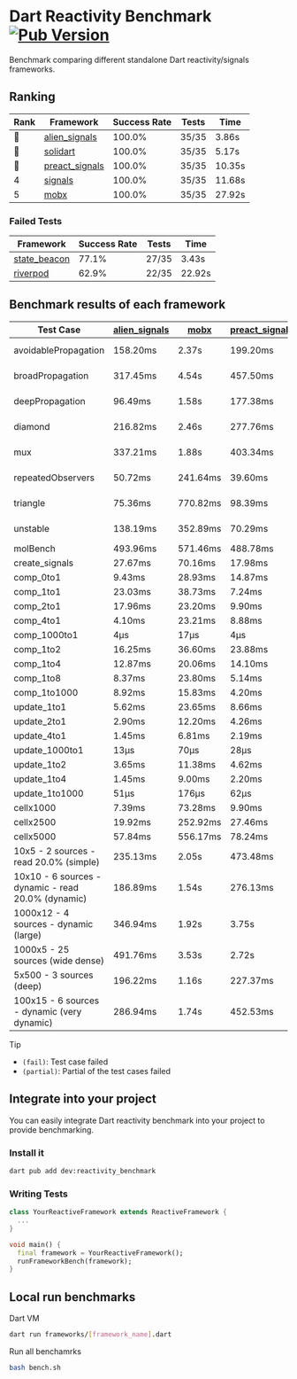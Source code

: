 # Dart Reactivity Benchmark [![Pub Version](https://img.shields.io/pub/v/reactivity_benchmark)](https://pub.dev/packages/reactivity_benchmark)

Benchmark comparing different standalone Dart reactivity/signals frameworks.

## Ranking

<!-- ranking start -->
| Rank | Framework | Success Rate | Tests | Time |
|------|-----------|--------------|-------|------|
| 🥇 | [alien_signals](https://github.com/medz/alien-signals-dart) | 100.0% | 35/35 | 3.86s |
| 🥈 | [solidart](https://github.com/nank1ro/solidart) | 100.0% | 35/35 | 5.17s |
| 🥉 | [preact_signals](https://pub.dev/packages/preact_signals) | 100.0% | 35/35 | 10.35s |
| 4 | [signals](https://github.com/rodydavis/signals.dart) | 100.0% | 35/35 | 11.68s |
| 5 | [mobx](https://github.com/mobxjs/mobx.dart) | 100.0% | 35/35 | 27.92s |

<!-- ranking end -->

### **Failed Tests**

<!-- fail start -->
| Framework | Success Rate | Tests | Time |
|-----------|--------------|-------|------|
| [state_beacon](https://github.com/jinyus/dart_beacon) | 77.1% | 27/35 | 3.43s |
| [riverpod](https://github.com/rrousselGit/riverpod) | 62.9% | 22/35 | 22.92s |

<!-- fail end -->

## Benchmark results of each framework

<!-- test-case start -->
| Test Case | [alien_signals](https://github.com/medz/alien-signals-dart) | [mobx](https://github.com/mobxjs/mobx.dart) | [preact_signals](https://pub.dev/packages/preact_signals) | [riverpod](https://github.com/rrousselGit/riverpod) | [signals](https://github.com/rodydavis/signals.dart) | [solidart](https://github.com/nank1ro/solidart) | [state_beacon](https://github.com/jinyus/dart_beacon) |
|---|---|---|---|---|---|---|---|
| avoidablePropagation | 158.20ms | 2.37s | 199.20ms | 1.42s | 207.98ms | 276.16ms | 147.94ms (fail) |
| broadPropagation | 317.45ms | 4.54s | 457.50ms | 85.07ms (fail) | 474.25ms | 453.33ms | 6.00ms (fail) |
| deepPropagation | 96.49ms | 1.58s | 177.38ms | 2.00s (fail) | 168.81ms | 144.28ms | 140.50ms (fail) |
| diamond | 216.82ms | 2.46s | 277.76ms | 2.72s (fail) | 282.29ms | 313.24ms | 189.77ms (fail) |
| mux | 337.21ms | 1.88s | 403.34ms | 555.03ms (fail) | 449.60ms | 390.73ms | 191.21ms (fail) |
| repeatedObservers | 50.72ms | 241.64ms | 39.60ms | 401.20ms (fail) | 45.85ms | 90.39ms | 52.43ms (fail) |
| triangle | 75.36ms | 770.82ms | 98.39ms | 958.03ms (fail) | 114.02ms | 96.59ms | 77.00ms (fail) |
| unstable | 138.19ms | 352.89ms | 70.29ms | 610.81ms (fail) | 71.53ms | 173.69ms | 336.43ms (fail) |
| molBench | 493.96ms | 571.46ms | 488.78ms | 11.51ms | 487.23ms | 491.93ms | 927μs |
| create_signals | 27.67ms | 70.16ms | 17.98ms | 23.96ms | 26.20ms | 52.41ms | 65.35ms |
| comp_0to1 | 9.43ms | 28.93ms | 14.87ms | 13.58ms | 11.94ms | 26.16ms | 56.29ms |
| comp_1to1 | 23.03ms | 38.73ms | 7.24ms | 22.59ms | 23.67ms | 39.37ms | 55.39ms |
| comp_2to1 | 17.96ms | 23.20ms | 9.90ms | 24.59ms | 13.70ms | 21.70ms | 36.57ms |
| comp_4to1 | 4.10ms | 23.21ms | 8.88ms | 4.49ms | 8.37ms | 4.26ms | 16.85ms |
| comp_1000to1 | 4μs | 17μs | 4μs | 3μs | 5μs | 14μs | 58μs |
| comp_1to2 | 16.25ms | 36.60ms | 23.88ms | 11.40ms | 16.81ms | 36.64ms | 45.07ms |
| comp_1to4 | 12.87ms | 20.06ms | 14.10ms | 25.85ms | 15.95ms | 22.90ms | 43.51ms |
| comp_1to8 | 8.37ms | 23.80ms | 5.14ms | 5.01ms | 6.43ms | 22.80ms | 42.41ms |
| comp_1to1000 | 8.92ms | 15.83ms | 4.20ms | 4.77ms | 4.20ms | 16.10ms | 38.54ms |
| update_1to1 | 5.62ms | 23.65ms | 8.66ms | 84.20ms | 8.91ms | 16.38ms | 5.66ms |
| update_2to1 | 2.90ms | 12.20ms | 4.26ms | 41.90ms | 4.52ms | 8.16ms | 2.83ms |
| update_4to1 | 1.45ms | 6.81ms | 2.19ms | 20.56ms | 2.30ms | 4.10ms | 1.44ms |
| update_1000to1 | 13μs | 70μs | 28μs | 170μs | 22μs | 40μs | 15μs |
| update_1to2 | 3.65ms | 11.38ms | 4.62ms | 41.65ms | 4.46ms | 8.28ms | 2.86ms |
| update_1to4 | 1.45ms | 9.00ms | 2.20ms | 20.33ms | 2.25ms | 4.09ms | 1.44ms |
| update_1to1000 | 51μs | 176μs | 62μs | 129μs | 42μs | 146μs | 374μs |
| cellx1000 | 7.39ms | 73.28ms | 9.90ms | N/A | 9.66ms | 10.15ms | 5.39ms |
| cellx2500 | 19.92ms | 252.92ms | 27.46ms | N/A | 33.21ms | 32.42ms | 29.54ms |
| cellx5000 | 57.84ms | 556.17ms | 78.24ms | N/A | 66.72ms | 72.78ms | 87.09ms |
| 10x5 - 2 sources - read 20.0% (simple) | 235.13ms | 2.05s | 473.48ms | 2.26s | 515.85ms | 323.37ms | 240.44ms |
| 10x10 - 6 sources - dynamic - read 20.0% (dynamic) | 186.89ms | 1.54s | 276.13ms | 1.50s (partial) | 283.01ms | 224.18ms | 199.19ms |
| 1000x12 - 4 sources - dynamic (large) | 346.94ms | 1.92s | 3.75s | 2.57s (partial) | 4.01s | 437.95ms | 348.74ms |
| 1000x5 - 25 sources (wide dense) | 491.76ms | 3.53s | 2.72s | 4.30s | 3.59s | 795.16ms | 499.20ms |
| 5x500 - 3 sources (deep) | 196.22ms | 1.16s | 227.37ms | 1.40s | 226.78ms | 229.64ms | 209.96ms |
| 100x15 - 6 sources - dynamic (very dynamic) | 286.94ms | 1.74s | 452.53ms | 1.80s (partial) | 485.71ms | 334.87ms | 257.62ms |

<!-- test-case end -->

> [!TIP]
> - `(fail)`: Test case failed
> - `(partial)`: Partial of the test cases failed

## Integrate into your project

You can easily integrate Dart reactivity benchmark into your project to provide benchmarking.

### Install it

```bash
dart pub add dev:reactivity_benchmark
```

### Writing Tests

```dart
class YourReactiveFramework extends ReactiveFramework {
  ...
}

void main() {
  final framework = YourReactiveFramework();
  runFrameworkBench(framework);
}
```

## Local run benchmarks

Dart VM
```bash
dart run frameworks/[framework_name].dart
```

Run all benchamrks
```bash
bash bench.sh
```
